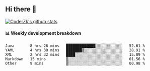 ## Hi there 👋

[![CoderZk's github stats](https://github-readme-stats.vercel.app/api?username=zhoukuo123&show_icons=true&count_private=true)](https://github.com/anuraghazra/github-readme-stats)

#### :bar_chart: Weekly development breakdown

<!--START_SECTION:waka-->
```text
Java       8 hrs 26 mins   █████████████░░░░░░░░░░░░   52.61 % 
YAML       4 hrs 38 mins   ███████▒░░░░░░░░░░░░░░░░░   28.91 % 
XML        2 hrs 32 mins   ████░░░░░░░░░░░░░░░░░░░░░   15.89 % 
Markdown   15 mins         ▒░░░░░░░░░░░░░░░░░░░░░░░░   01.56 % 
Other      9 mins          ▒░░░░░░░░░░░░░░░░░░░░░░░░   00.98 % 
```
<!--END_SECTION:waka-->
